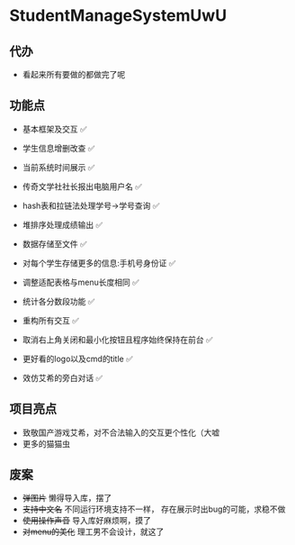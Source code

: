 # StudentManageSystemUwU

## 代办

- 看起来所有要做的都做完了呢

## 功能点

- 基本框架及交互 :white_check_mark:
- 学生信息增删改查 :white_check_mark:
- 当前系统时间展示 :white_check_mark:
- 传奇文学社社长报出电脑用户名 :white_check_mark:
- hash表和拉链法处理学号->学号查询 :white_check_mark:
- 堆排序处理成绩输出 :white_check_mark:
- 数据存储至文件 :white_check_mark:
- 对每个学生存储更多的信息:手机号身份证 :white_check_mark:
- 调整适配表格与menu长度相同 :white_check_mark:

- 统计各分数段功能 :white_check_mark:
- 重构所有交互 :white_check_mark:
- 取消右上角关闭和最小化按钮且程序始终保持在前台 :white_check_mark:
- 更好看的logo以及cmd的title :white_check_mark:
- 效仿艾希的旁白对话 :white_check_mark:

## 项目亮点

- 致敬国产游戏艾希，对不合法输入的交互更个性化（大嘘
- 更多的猫猫虫

## 废案

- ~~弹图片~~ 懒得导入库，摆了
- ~~支持中文名~~ 不同运行环境支持不一样， 存在展示时出bug的可能，求稳不做
- ~~使用操作声音~~ 导入库好麻烦啊，摸了
- ~~对menu的美化~~ 理工男不会设计，就这了
